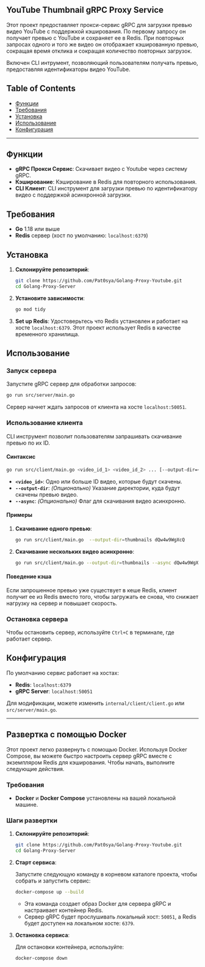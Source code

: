 YouTube Thumbnail gRPC Proxy Service
---


Этот проект предоставляет прокси-сервис gRPC для загрузки превью видео YouTube с поддержкой кэширования. По первому запросу он получает превью с YouTube и сохраняет ее в Redis. При повторных запросах одного и того же видео он отображает кэшированную превью, сокращая время отклика и сокращая количество повторных загрузок.

Включен CLI интрумент, позволяющий пользователям получать превью, предоставляя идентификаторы видео YouTube.


## Table of Contents
- [Функции](#функции)
- [Требования](#требования)
- [Установка](#установка)
- [Использование](#использование)
- [Конфигурация](#конфигурация)


---

## Функции

- **gRPC Прокси Сервис**: Скачивает видео с Youtube через систему gRPC.
- **Кэширование**: Кэширование в Redis для повторного использования.
- **CLI Клиент**: CLI инструмент для загрузки превью по идентификатору видео с поддержкой асинхронной загрузки.

## Требования

- **Go** 1.18 или выше
- **Redis** сервер (хост по умолчанию: `localhost:6379`)

## Установка

1. **Склонируйте репозиторий**:
   ```bash
   git clone https://github.com/Pat0sya/Golang-Proxy-Youtube.git
   cd Golang-Proxy-Server
   ```
2. **Установите зависимости**:
   ```bash
   go mod tidy
   ```

3. **Set up Redis**:
   Удостоверьтесь что Redis установлен и работает на хосте `localhost:6379`. Этот проект использует Redis в качестве временного хранилищa.

## Использование

### Запуск сервера

Запустите gRPC сервер для обработки запросов:

```bash
go run src/server/main.go
```

Сервер начнет ждать запросов от клиента на хосте `localhost:50051`.

### Использование клиента

CLI инструмент позволит пользователям запрашивать скачивание превью по их ID.

#### Синтаксис

```bash
go run src/client/main.go <video_id_1> <video_id_2> ... [--output-dir=<path>] [--async]
```

- **`<video_id>`**: Одно или больше ID видео, которые будут скачены.
- **`--output-dir`**: _(Опционально)_ Указание директории, куда будут скачены превью видео.
- **`--async`**: _(Опционально)_ Флаг для скачивания видео асинхронно.

#### Примеры

1. **Скачивание одного превью**:
   ```bash
   go run src/client/main.go  --output-dir=thumbnails dQw4w9WgXcQ
   ```

2. **Скачивание нескольких видео асинхронно**:
   ```bash
   go run src/client/main.go --output-dir=thumbnails --async dQw4w9WgXcQ RDFxPcwn1Z5uw
   ```

#### Поведение кэша

Если запрошенное превью уже существует в кеше Redis, клиент получит ее из Redis вместо того, чтобы загружать ее снова, что снижает нагрузку на сервер и повышает скорость.
### Остановка сервера

Чтобы остановить сервер, используйте `Ctrl+C` в терминале, где работает сервер.
## Конфигурация

По умолчанию сервис работает на хостах:
- **Redis**: `localhost:6379`
- **gRPC Server**: `localhost:50051`

Для модификации, можете изменить `internal/client/client.go` или `src/server/main.go`.


---

## Развертка с помощью Docker

Этот проект легко развернуть с помощью Docker. Используя Docker Compose, вы можете быстро настроить сервер gRPC вместе с экземпляром Redis для кэширования. Чтобы начать, выполните следующие действия.

### Требования

- **Docker** и **Docker Compose** установлены на вашей локальной машине.

### Шаги развертки

1. **Склонируйте репозиторий**:

   ```bash
   git clone https://github.com/Pat0sya/Golang-Proxy-Youtube.git
   cd Golang-Proxy-Server
   ```

2. **Старт сервиса**:

   Запустите следующую команду в корневом каталоге проекта, чтобы собрать и запустить сервис:

   ```bash
   docker-compose up --build
   ```

   - Эта команда создает образ Docker для сервера gRPC и настраивает контейнер Redis.
   - Сервер gRPC будет прослушивать локальный хост: `50051`, а Redis будет доступен на локальном хосте: `6379`.

3. **Остановка сервиса**:

   Для остановки контейнера, используйте:

   ```bash
   docker-compose down
   ```
